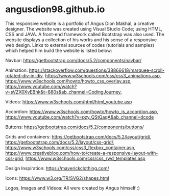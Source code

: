 # angusdion98.github.io

This responsive website is a portfolio of Angus Dion Makhal, a creative designer. The website was created using Visual Studio Code; using HTML, CSS and JAVA. A front-end framework called Bootstrap was also used. The website displays a collection of his works and his sense of a responsive web design. Links to external sources of codes (tutorials and samples) which helped him build the website is listed below:

Navbar: https://getbootstrap.com/docs/5.2/components/navbar/

Animation: https://stackoverflow.com/questions/38866618/marquee-scroll-rotated-div-in-div,
https://www.w3schools.com/css/css3_animations.asp,
https://www.w3schools.com/howto/howto_css_overlay.asp,
https://www.youtube.com/watch?v=sVZX0XvEBhk&t=880s&ab_channel=CodingJourney,

Videos: https://www.w3schools.com/html/html_youtube.asp

Accordion: https://www.w3schools.com/howto/howto_js_accordion.asp,
https://www.youtube.com/watch?v=pzy_QStQaqA&ab_channel=dcode

Buttons: https://getbootstrap.com/docs/5.2/components/buttons/

Grids and containers: https://getbootstrap.com/docs/5.2/layout/grid/,
https://getbootstrap.com/docs/5.2/layout/css-grid/,
https://www.w3schools.com/css/css3_flexbox_container.asp,
https://www.creativebloq.com/how-to/create-a-responsive-layout-with-css-grid,
https://www.w3schools.com/css/css_rwd_templates.asp

Design Inspiration: https://maverickclothing.com/

Icons: https://www.w3.org/TR/SVG2/shapes.html

Logos, Images and Videos: All were created by Angus himself :)
